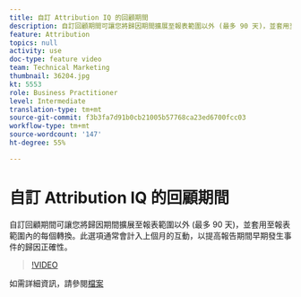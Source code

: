 ```yaml
---
title: 自訂 Attribution IQ 的回顧期間
description: 自訂回顧期間可讓您將歸因期間擴展至報表範圍以外 (最多 90 天)，並套用至報表範圍內的每個轉換。此選項通常會計入上個月的互動，以提高報告期間早期發生事件的歸因正確性。
feature: Attribution
topics: null
activity: use
doc-type: feature video
team: Technical Marketing
thumbnail: 36204.jpg
kt: 5553
role: Business Practitioner
level: Intermediate
translation-type: tm+mt
source-git-commit: f3b3fa7d91b0cb21005b57768ca23ed6700fcc03
workflow-type: tm+mt
source-wordcount: '147'
ht-degree: 55%

---
```



# 自訂 Attribution IQ 的回顧期間

自訂回顧期間可讓您將歸因期間擴展至報表範圍以外 (最多 90 天)，並套用至報表範圍內的每個轉換。此選項通常會計入上個月的互動，以提高報告期間早期發生事件的歸因正確性。

>[!VIDEO](https://video.tv.adobe.com/v/36204/?quality=12&learn=on)

如需詳細資訊，請參閱[檔案](https://docs.adobe.com/content/help/zh-Hant/analytics/analyze/analysis-workspace/attribution/models.html#lookback-windows)
